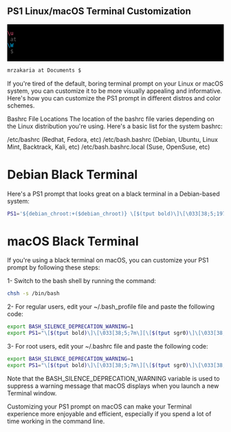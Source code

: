 ## PS1 Linux/macOS Terminal Customization

<pre style="background-color:black;color:white">
<code>
<span style="color: #ff5f87">\u</span>
<span style="color: #666"> at </span>
<span style="color: #00bfff">\W</span>
<span style="color: #666"> $ </span>
</code>
</pre>

```bash
mrzakaria at Documents $
```


If you're tired of the default, boring terminal prompt on your Linux or macOS system, you can customize it to be more visually appealing and informative. Here's how you can customize the PS1 prompt in different distros and color schemes.

Bashrc File Locations
The location of the bashrc file varies depending on the Linux distribution you're using. Here's a basic list for the system bashrc:

/etc/bashrc (Redhat, Fedora, etc)
/etc/bash.bashrc (Debian, Ubuntu, Linux Mint, Backtrack, Kali, etc)
/etc/bash.bashrc.local (Suse, OpenSuse, etc)

# Debian Black Terminal
Here's a PS1 prompt that looks great on a black terminal in a Debian-based system:

```bash
PS1='${debian_chroot:+($debian_chroot)} \[$(tput bold)\]\[\033[38;5;197m\]\u\[$(tput sgr0)\]\[$(tput sgr0)\]\[\033[38;5;15m\] at \[$(tput bold)\]\[$(tput sgr0)\]\[\033[38;5;191m\]\W\[$(tput sgr0)\]\[$(tput sgr0)\]\[\033[38;5;15m\] \[$(tput sgr0)\]\$ '

```


# macOS Black Terminal
If you're using a black terminal on macOS, you can customize your PS1 prompt by following these steps:

1- Switch to the bash shell by running the command:

```bash
chsh -s /bin/bash
```

2- For regular users, edit your ~/.bash_profile file and paste the following code:

```bash
export BASH_SILENCE_DEPRECATION_WARNING=1
export PS1="\[$(tput bold)\]\[\033[38;5;7m\][\[$(tput sgr0)\]\[\033[38;5;198m\]\u\[$(tput sgr0)\]\[$(tput sgr0)\]\[\033[38;5;15m\] \[$(tput bold)\]\[$(tput sgr0)\]\[\033[38;5;7m\]at\[$(tput sgr0)\]\[$(tput sgr0)\]\[\033[38;5;15m\] \[$(tput bold)\]\[$(tput sgr0)\]\[\033[38;5;39m\]\W\[$(tput sgr0)\]\[\033[38;5;7m\]]\\$\[$(tput sgr0)\]\[$(tput sgr0)\]\[\033[38;5;15m\] \[$(tput sgr0)\]"

```

3- For root users, edit your ~/.bashrc file and paste the following code:

```bash
export BASH_SILENCE_DEPRECATION_WARNING=1
export PS1="\[$(tput bold)\]\[\033[38;5;7m\][\[$(tput sgr0)\]\[\033[38;5;198m\]\u\[$(tput sgr0)\]\[$(tput sgr0)\]\[\033[38;5;15m\] \[$(tput bold)\]\[$(tput sgr0)\]\[\033[38;5;7m\]at\[$(tput sgr0)\]\[$(tput sgr0)\]\[\033[38;5;15m\] \[$(tput bold)\]\[$(tput sgr0)\]\[\033[38;5;39m\]\W\[$(tput sgr0)\]\[\033[38;5;7m\]]\\$\[$(tput sgr0)\]\[$(tput sgr0)\]\[\033[38;5;15m\] \[$(tput sgr0)\]"

```

Note that the BASH_SILENCE_DEPRECATION_WARNING variable is used to suppress a warning message that macOS displays when you launch a new Terminal window.

Customizing your PS1 prompt on macOS can make your Terminal experience more enjoyable and efficient, especially if you spend a lot of time working in the command line.

